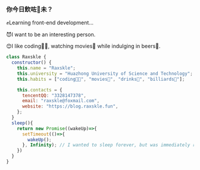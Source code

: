 ### 你今日飲咗🍺未？

✊Learning front-end development...

😈I want to be an interesting person.

😊I like coding👨‍💻, watching movies🎦 while indulging in beers🍺. 

```js
class Raxskle {
  constructor() {
    this.name = "Raxskle";
    this.university = "Huazhong University of Science and Technology";
    this.habits = ["coding👨‍💻", "movies🎦", "drinks🍺", "billiards🎱"];

    this.contacts = {
      tencentQQ: "3328147378",
      email: "raxskle@foxmail.com",
      website: "https://blog.raxskle.fun",
    };
  }
  sleep(){
    return new Promise((wakeUp)=>{
      setTimeout(()=>{
        wakeUp();
      }, Infinity); // I wanted to sleep forever, but was immediately returned by js😡
    })
  }
}
```

